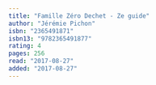 ```yaml
---
title: "Famille Zéro Dechet - Ze guide"
author: "Jérémie Pichon"
isbn: "2365491871"
isbn13: "9782365491877"
rating: 4
pages: 256
read: "2017-08-27"
added: "2017-08-27"
---
```


